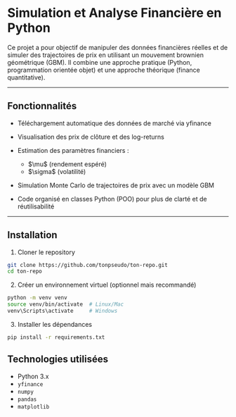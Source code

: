 # Simulation et Analyse Financière en Python

Ce projet a pour objectif de manipuler des données financières réelles et de simuler des trajectoires de prix en utilisant un mouvement brownien géométrique (GBM).
Il combine une approche pratique (Python, programmation orientée objet) et une approche théorique (finance quantitative).

---

## Fonctionnalités

* Téléchargement automatique des données de marché via yfinance
* Visualisation des prix de clôture et des log-returns
* Estimation des paramètres financiers :

  * \$\mu\$ (rendement espéré)
  * \$\sigma\$ (volatilité)
* Simulation Monte Carlo de trajectoires de prix avec un modèle GBM
* Code organisé en classes Python (POO) pour plus de clarté et de réutilisabilité

---

## Installation

1. Cloner le repository

```bash
git clone https://github.com/tonpseudo/ton-repo.git
cd ton-repo
```

2. Créer un environnement virtuel (optionnel mais recommandé)

```bash
python -m venv venv
source venv/bin/activate  # Linux/Mac
venv\Scripts\activate     # Windows
```

3. Installer les dépendances

```bash
pip install -r requirements.txt
```


## Technologies utilisées

* Python 3.x
* `yfinance`
* `numpy`
* `pandas`
* `matplotlib`

